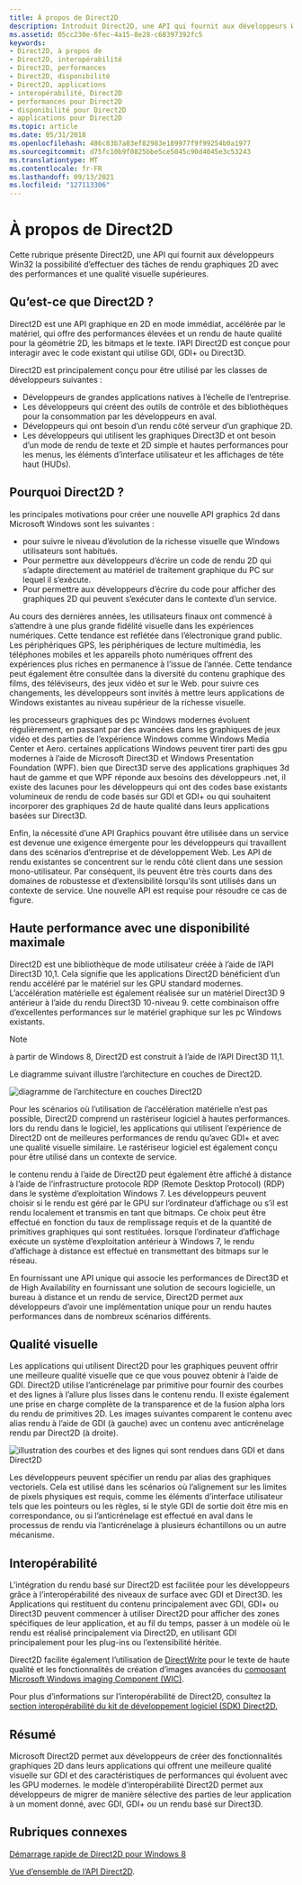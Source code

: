 ```yaml
---
title: À propos de Direct2D
description: Introduit Direct2D, une API qui fournit aux développeurs Win32 la possibilité d’effectuer des tâches de rendu graphiques 2D avec des performances et une qualité visuel supérieures.
ms.assetid: 05cc230e-6fec-4a15-8e28-c68397392fc5
keywords:
- Direct2D, à propos de
- Direct2D, interopérabilité
- Direct2D, performances
- Direct2D, disponibilité
- Direct2D, applications
- interopérabilité, Direct2D
- performances pour Direct2D
- disponibilité pour Direct2D
- applications pour Direct2D
ms.topic: article
ms.date: 05/31/2018
ms.openlocfilehash: 486c83b7a83ef82983e189977f9f99254b0a1977
ms.sourcegitcommit: d75fc10b9f0825bbe5ce5045c90d4045e3c53243
ms.translationtype: MT
ms.contentlocale: fr-FR
ms.lasthandoff: 09/13/2021
ms.locfileid: "127113306"
---
```

# <a name="about-direct2d"></a>À propos de Direct2D

Cette rubrique présente Direct2D, une API qui fournit aux développeurs Win32 la possibilité d’effectuer des tâches de rendu graphiques 2D avec des performances et une qualité visuelle supérieures.

## <a name="what-is-direct2d"></a>Qu’est-ce que Direct2D ?

Direct2D est une API graphique en 2D en mode immédiat, accélérée par le matériel, qui offre des performances élevées et un rendu de haute qualité pour la géométrie 2D, les bitmaps et le texte. l’API Direct2D est conçue pour interagir avec le code existant qui utilise GDI, GDI+ ou Direct3D.

Direct2D est principalement conçu pour être utilisé par les classes de développeurs suivantes :

-   Développeurs de grandes applications natives à l’échelle de l’entreprise.
-   Les développeurs qui créent des outils de contrôle et des bibliothèques pour la consommation par les développeurs en aval.
-   Développeurs qui ont besoin d’un rendu côté serveur d’un graphique 2D.
-   Les développeurs qui utilisent les graphiques Direct3D et ont besoin d’un mode de rendu de texte et 2D simple et hautes performances pour les menus, les éléments d’interface utilisateur et les affichages de tête haut (HUDs).

## <a name="why-direct2d"></a>Pourquoi Direct2D ?

les principales motivations pour créer une nouvelle API graphics 2d dans Microsoft Windows sont les suivantes :

-   pour suivre le niveau d’évolution de la richesse visuelle que Windows utilisateurs sont habitués.
-   Pour permettre aux développeurs d’écrire un code de rendu 2D qui s’adapte directement au matériel de traitement graphique du PC sur lequel il s’exécute.
-   Pour permettre aux développeurs d’écrire du code pour afficher des graphiques 2D qui peuvent s’exécuter dans le contexte d’un service.

Au cours des dernières années, les utilisateurs finaux ont commencé à s’attendre à une plus grande fidélité visuelle dans les expériences numériques. Cette tendance est reflétée dans l’électronique grand public. Les périphériques GPS, les périphériques de lecture multimédia, les téléphones mobiles et les appareils photo numériques offrent des expériences plus riches en permanence à l’issue de l’année. Cette tendance peut également être consultée dans la diversité du contenu graphique des films, des téléviseurs, des jeux vidéo et sur le Web. pour suivre ces changements, les développeurs sont invités à mettre leurs applications de Windows existantes au niveau supérieur de la richesse visuelle.

les processeurs graphiques des pc Windows modernes évoluent régulièrement, en passant par des avancées dans les graphiques de jeux vidéo et des parties de l’expérience Windows comme Windows Media Center et Aero. certaines applications Windows peuvent tirer parti des gpu modernes à l’aide de Microsoft Direct3D et Windows Presentation Foundation (WPF). bien que Direct3D serve des applications graphiques 3d haut de gamme et que WPF réponde aux besoins des développeurs .net, il existe des lacunes pour les développeurs qui ont des codes base existants volumineux de rendu de code basés sur GDI et GDI+ ou qui souhaitent incorporer des graphiques 2d de haute qualité dans leurs applications basées sur Direct3D.

Enfin, la nécessité d’une API Graphics pouvant être utilisée dans un service est devenue une exigence émergente pour les développeurs qui travaillent dans des scénarios d’entreprise et de développement Web. Les API de rendu existantes se concentrent sur le rendu côté client dans une session mono-utilisateur. Par conséquent, ils peuvent être très courts dans des domaines de robustesse et d’extensibilité lorsqu’ils sont utilisés dans un contexte de service. Une nouvelle API est requise pour résoudre ce cas de figure.

## <a name="high-performance-with-maximum-availability"></a>Haute performance avec une disponibilité maximale

Direct2D est une bibliothèque de mode utilisateur créée à l’aide de l’API Direct3D 10,1. Cela signifie que les applications Direct2D bénéficient d’un rendu accéléré par le matériel sur les GPU standard modernes. L’accélération matérielle est également réalisée sur un matériel Direct3D 9 antérieur à l’aide du rendu Direct3D 10-niveau 9. cette combinaison offre d’excellentes performances sur le matériel graphique sur les pc Windows existants.

> [!Note]  
> à partir de Windows 8, Direct2D est construit à l’aide de l’API Direct3D 11,1.

 

Le diagramme suivant illustre l’architecture en couches de Direct2D.

![diagramme de l’architecture en couches Direct2D](images/direct2d-architectual-layering.png)

Pour les scénarios où l’utilisation de l’accélération matérielle n’est pas possible, Direct2D comprend un rastériseur logiciel à hautes performances. lors du rendu dans le logiciel, les applications qui utilisent l’expérience de Direct2D ont de meilleures performances de rendu qu’avec GDI+ et avec une qualité visuelle similaire. Le rastériseur logiciel est également conçu pour être utilisé dans un contexte de service.

le contenu rendu à l’aide de Direct2D peut également être affiché à distance à l’aide de l’infrastructure protocole RDP (Remote Desktop Protocol) (RDP) dans le système d’exploitation Windows 7. Les développeurs peuvent choisir si le rendu est géré par le GPU sur l’ordinateur d’affichage ou s’il est rendu localement et transmis en tant que bitmaps. Ce choix peut être effectué en fonction du taux de remplissage requis et de la quantité de primitives graphiques qui sont restituées. lorsque l’ordinateur d’affichage exécute un système d’exploitation antérieur à Windows 7, le rendu d’affichage à distance est effectué en transmettant des bitmaps sur le réseau.

En fournissant une API unique qui associe les performances de Direct3D et de High Availability en fournissant une solution de secours logicielle, un bureau à distance et un rendu de service, Direct2D permet aux développeurs d’avoir une implémentation unique pour un rendu hautes performances dans de nombreux scénarios différents.

## <a name="visual-quality"></a>Qualité visuelle

Les applications qui utilisent Direct2D pour les graphiques peuvent offrir une meilleure qualité visuelle que ce que vous pouvez obtenir à l’aide de GDI. Direct2D utilise l’anticrénelage par primitive pour fournir des courbes et des lignes à l’allure plus lisses dans le contenu rendu. Il existe également une prise en charge complète de la transparence et de la fusion alpha lors du rendu de primitives 2D. Les images suivantes comparent le contenu avec alias rendu à l’aide de GDI (à gauche) avec un contenu avec anticrénelage rendu par Direct2D (à droite).

![illustration des courbes et des lignes qui sont rendues dans GDI et dans Direct2D](images/rendering-curves-and-lines.png)

Les développeurs peuvent spécifier un rendu par alias des graphiques vectoriels. Cela est utilisé dans les scénarios où l’alignement sur les limites de pixels physiques est requis, comme les éléments d’interface utilisateur tels que les pointeurs ou les règles, si le style GDI de sortie doit être mis en correspondance, ou si l’anticrénelage est effectué en aval dans le processus de rendu via l’anticrénelage à plusieurs échantillons ou un autre mécanisme.

## <a name="interoperability"></a>Interopérabilité

L’intégration du rendu basé sur Direct2D est facilitée pour les développeurs grâce à l’interopérabilité des niveaux de surface avec GDI et Direct3D. les Applications qui restituent du contenu principalement avec GDI, GDI+ ou Direct3D peuvent commencer à utiliser Direct2D pour afficher des zones spécifiques de leur application, et au fil du temps, passer à un modèle où le rendu est réalisé principalement via Direct2D, en utilisant GDI principalement pour les plug-ins ou l’extensibilité héritée.

Direct2D facilite également l’utilisation de [DirectWrite](/windows/desktop/DirectWrite/direct-write-portal) pour le texte de haute qualité et les fonctionnalités de création d’images avancées du [composant Microsoft Windows imaging Component (WIC)](https://msdn.microsoft.com/library/ms737408.aspx).

Pour plus d’informations sur l’interopérabilité de Direct2D, consultez la [section interopérabilité du kit de développement logiciel (SDK) Direct2D.](interoperability.md)

## <a name="summary"></a>Résumé

Microsoft Direct2D permet aux développeurs de créer des fonctionnalités graphiques 2D dans leurs applications qui offrent une meilleure qualité visuelle sur GDI et des caractéristiques de performances qui évoluent avec les GPU modernes. le modèle d’interopérabilité Direct2D permet aux développeurs de migrer de manière sélective des parties de leur application à un moment donné, avec GDI, GDI+ ou un rendu basé sur Direct3D.

## <a name="related-topics"></a>Rubriques connexes

<dl> <dt>

[Démarrage rapide de Direct2D pour Windows 8](direct2d-quickstart-with-device-context.md)
</dt> <dt>

[Vue d’ensemble de l’API Direct2D](the-direct2d-api.md).
</dt> </dl>

 

 